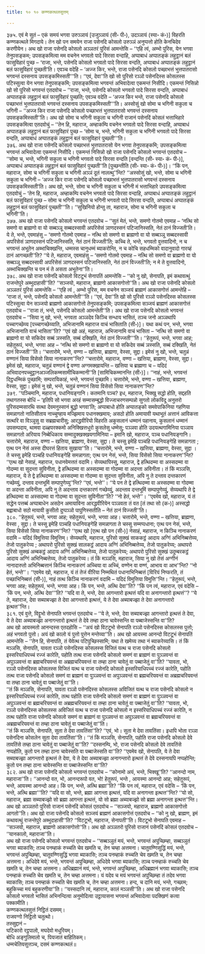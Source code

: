 ```yaml
---
title: १० १० कण्णकत्थलसुत्तम्

---
```


३७५. एवं मे सुतं – एकं समयं भगवा उरुञ्ञायं [उजुञ्ञायं (सी॰ पी॰), उदञ्ञायं (स्या॰ कं॰)] विहरति कण्णकत्थले मिगदाये। तेन खो पन समयेन राजा पसेनदि कोसलो उरुञ्ञं अनुप्पत्तो होति केनचिदेव करणीयेन। अथ खो राजा पसेनदि कोसलो अञ्ञतरं पुरिसं आमन्तेसि – ‘‘एहि त्वं, अम्भो पुरिस, येन भगवा तेनुपसङ्कम; उपसङ्कमित्वा मम वचनेन भगवतो पादे सिरसा वन्दाहि, अप्पाबाधं अप्पातङ्कं लहुट्ठानं बलं फासुविहारं पुच्छ – ‘राजा, भन्ते, पसेनदि कोसलो भगवतो पादे सिरसा वन्दति, अप्पाबाधं अप्पातङ्कं लहुट्ठानं बलं फासुविहारं पुच्छती’ति। एवञ्च वदेहि – ‘अज्ज किर, भन्ते, राजा पसेनदि कोसलो पच्छाभत्तं भुत्तपातरासो भगवन्तं दस्सनाय उपसङ्कमिस्सती’’’ति। ‘‘एवं, देवा’’ति खो सो पुरिसो रञ्ञो पसेनदिस्स कोसलस्स पटिस्सुत्वा येन भगवा तेनुपसङ्कमि; उपसङ्कमित्वा भगवन्तं अभिवादेत्वा एकमन्तं निसीदि। एकमन्तं निसिन्नो खो सो पुरिसो भगवन्तं एतदवोच – ‘‘राजा, भन्ते, पसेनदि कोसलो भगवतो पादे सिरसा वन्दति, अप्पाबाधं अप्पातङ्कं लहुट्ठानं बलं फासुविहारं पुच्छति; एवञ्च वदेति – ‘अज्ज किर भन्ते, राजा पसेनदि कोसलो पच्छाभत्तं भुत्तपातरासो भगवन्तं दस्सनाय उपसङ्कमिस्सती’’’ति। अस्सोसुं खो सोमा च भगिनी सकुला च भगिनी – ‘‘अज्ज किर राजा पसेनदि कोसलो पच्छाभत्तं भुत्तपातरासो भगवन्तं दस्सनाय उपसङ्कमिस्सती’’ति। अथ खो सोमा च भगिनी सकुला च भगिनी राजानं पसेनदिं कोसलं भत्ताभिहारे उपसङ्कमित्वा एतदवोचुं – ‘‘तेन हि, महाराज, अम्हाकम्पि वचनेन भगवतो पादे सिरसा वन्दाहि, अप्पाबाधं अप्पातङ्कं लहुट्ठानं बलं फासुविहारं पुच्छ – ‘सोमा च, भन्ते, भगिनी सकुला च भगिनी भगवतो पादे सिरसा वन्दति, अप्पाबाधं अप्पातङ्कं लहुट्ठानं बलं फासुविहारं पुच्छती’’’ति।  
३७६. अथ खो राजा पसेनदि कोसलो पच्छाभत्तं भुत्तपातरासो येन भगवा तेनुपसङ्कमि; उपसङ्कमित्वा भगवन्तं अभिवादेत्वा एकमन्तं निसीदि। एकमन्तं निसिन्नो खो राजा पसेनदि कोसलो भगवन्तं एतदवोच – ‘‘सोमा च, भन्ते, भगिनी सकुला च भगिनी भगवतो पादे सिरसा वन्दति [वन्दन्ति (सी॰ स्या॰ कं॰ पी॰)], अप्पाबाधं अप्पातङ्कं लहुट्ठानं बलं फासुविहारं पुच्छती’’ति [पुच्छन्तीति (सी॰ स्या॰ कं॰ पी॰)]। ‘‘किं पन, महाराज, सोमा च भगिनी सकुला च भगिनी अञ्ञं दूतं नालत्थु’’न्ति? ‘‘अस्सोसुं खो, भन्ते, सोमा च भगिनी सकुला च भगिनी – ‘अज्ज किर राजा पसेनदि कोसलो पच्छाभत्तं भुत्तपातरासो भगवन्तं दस्सनाय उपसङ्कमिस्सती’ति। अथ खो, भन्ते, सोमा च भगिनी सकुला च भगिनी मं भत्ताभिहारे उपसङ्कमित्वा एतदवोचुं – ‘तेन हि, महाराज, अम्हाकम्पि वचनेन भगवतो पादे सिरसा वन्दाहि, अप्पाबाधं अप्पातङ्कं लहुट्ठानं बलं फासुविहारं पुच्छ – सोमा च भगिनी सकुला च भगिनी भगवतो पादे सिरसा वन्दति, अप्पाबाधं अप्पातङ्कं लहुट्ठानं बलं फासुविहारं पुच्छती’’’ति। ‘‘सुखिनियो होन्तु ता, महाराज, सोमा च भगिनी सकुला च भगिनी’’ति।  
३७७. अथ खो राजा पसेनदि कोसलो भगवन्तं एतदवोच – ‘‘सुतं मेतं, भन्ते, समणो गोतमो एवमाह – ‘नत्थि सो समणो वा ब्राह्मणो वा यो सब्बञ्ञू सब्बदस्सावी अपरिसेसं ञाणदस्सनं पटिजानिस्सति, नेतं ठानं विज्जती’ति। ये ते, भन्ते, एवमाहंसु – ‘समणो गोतमो एवमाह – नत्थि सो समणो वा ब्राह्मणो वा यो सब्बञ्ञू सब्बदस्सावी अपरिसेसं ञाणदस्सनं पटिजानिस्सति, नेतं ठानं विज्जती’ति; कच्चि ते, भन्ते, भगवतो वुत्तवादिनो, न च भगवन्तं अभूतेन अब्भाचिक्खन्ति, धम्मस्स चानुधम्मं ब्याकरोन्ति, न च कोचि सहधम्मिको वादानुवादो गारय्हं ठानं आगच्छती’’ति? ‘‘ये ते, महाराज, एवमाहंसु – ‘समणो गोतमो एवमाह – नत्थि सो समणो वा ब्राह्मणो वा यो सब्बञ्ञू सब्बदस्सावी अपरिसेसं ञाणदस्सनं पटिजानिस्सति, नेतं ठानं विज्जती’ति; न मे ते वुत्तवादिनो, अब्भाचिक्खन्ति च पन मं ते असता अभूतेना’’ति।  
३७८. अथ खो राजा पसेनदि कोसलो विटटूभं सेनापतिं आमन्तेसि – ‘‘को नु खो, सेनापति, इमं कथावत्थुं राजन्तेपुरे अब्भुदाहासी’’ति? ‘‘सञ्जयो, महाराज, ब्राह्मणो आकासगोत्तो’’ति। अथ खो राजा पसेनदि कोसलो अञ्ञतरं पुरिसं आमन्तेसि – ‘‘एहि त्वं , अम्भो पुरिस, मम वचनेन सञ्जयं ब्राह्मणं आकासगोत्तं आमन्तेहि – ‘राजा तं, भन्ते, पसेनदि कोसलो आमन्तेती’’’ति। ‘‘एवं, देवा’’ति खो सो पुरिसो रञ्ञो पसेनदिस्स कोसलस्स पटिस्सुत्वा येन सञ्जयो ब्राह्मणो आकासगोत्तो तेनुपसङ्कमि; उपसङ्कमित्वा सञ्जयं ब्राह्मणं आकासगोत्तं एतदवोच – ‘‘राजा तं, भन्ते, पसेनदि कोसलो आमन्तेती’’ति। अथ खो राजा पसेनदि कोसलो भगवन्तं एतदवोच – ‘‘सिया नु खो, भन्ते, भगवता अञ्ञदेव किञ्चि सन्धाय भासितं, तञ्च जनो अञ्ञथापि पच्चागच्छेय्य [पच्चागच्छेय्याति, अभिजानामि महाराज वाचं भासिताति (सी॰)]। यथा कथं पन, भन्ते, भगवा अभिजानाति वाचं भासिता’’ति? ‘‘एवं खो अहं, महाराज, अभिजानामि वाचं भासिता – ‘नत्थि सो समणो वा ब्राह्मणो वा यो सकिदेव सब्बं ञस्सति, सब्बं दक्खिति, नेतं ठानं विज्जती’’’ति। ‘‘हेतुरूपं, भन्ते, भगवा आह; सहेतुरूपं, भन्ते, भगवा आह – ‘नत्थि सो समणो वा ब्राह्मणो वा यो सकिदेव सब्बं ञस्सति, सब्बं दक्खिति, नेतं ठानं विज्जती’’’ति। ‘‘चत्तारोमे, भन्ते, वण्णा – खत्तिया, ब्राह्मणा, वेस्सा, सुद्दा। इमेसं नु खो, भन्ते, चतुन्नं वण्णानं सिया विसेसो सिया नानाकरण’’न्ति? ‘‘चत्तारोमे, महाराज, वण्णा – खत्तिया, ब्राह्मणा, वेस्सा, सुद्दा। इमेसं खो, महाराज, चतुन्नं वण्णानं द्वे वण्णा अग्गमक्खायन्ति – खत्तिया च ब्राह्मणा च – यदिदं अभिवादनपच्चुट्ठानअञ्जलिकम्मसामीचिकम्मानी’’ति [सामिचिकम्मानन्ति (सी॰)]। ‘‘नाहं, भन्ते, भगवन्तं दिट्ठधम्मिकं पुच्छामि; सम्परायिकाहं, भन्ते, भगवन्तं पुच्छामि। चत्तारोमे, भन्ते, वण्णा – खत्तिया, ब्राह्मणा, वेस्सा, सुद्दा। इमेसं नु खो, भन्ते, चतुन्नं वण्णानं सिया विसेसो सिया नानाकरण’’न्ति?  
३७९. ‘‘पञ्चिमानि, महाराज, पधानियङ्गानि। कतमानि पञ्च? इध, महाराज, भिक्खु सद्धो होति, सद्दहति तथागतस्स बोधिं – ‘इतिपि सो भगवा अरहं सम्मासम्बुद्धो विज्जाचरणसम्पन्नो सुगतो लोकविदू अनुत्तरो पुरिसदम्मसारथि सत्था देवमनुस्सानं बुद्धो भगवा’ति; अप्पाबाधो होति अप्पातङ्को समवेपाकिनिया गहणिया समन्नागतो नातिसीताय नाच्चुण्हाय मज्झिमाय पधानक्खमाय; असठो होति अमायावी यथाभूतं अत्तानं आविकत्ता सत्थरि वा विञ्ञूसु वा सब्रह्मचारीसु; आरद्धवीरियो विहरति अकुसलानं धम्मानं पहानाय, कुसलानं धम्मानं उपसम्पदाय, थामवा दळ्हपरक्कमो अनिक्खित्तधुरो कुसलेसु धम्मेसु; पञ्ञवा होति उदयत्थगामिनिया पञ्ञाय समन्नागतो अरियाय निब्बेधिकाय सम्मादुक्खक्खयगामिनिया – इमानि खो, महाराज, पञ्च पधानियङ्गानि। चत्तारोमे, महाराज, वण्णा – खत्तिया, ब्राह्मणा, वेस्सा, सुद्दा। ते चस्सु इमेहि पञ्चहि पधानियङ्गेहि समन्नागता ; एत्थ पन नेसं अस्स दीघरत्तं हिताय सुखाया’’ति। ‘‘चत्तारोमे, भन्ते, वण्णा – खत्तिया, ब्राह्मणा, वेस्सा, सुद्दा । ते चस्सु इमेहि पञ्चहि पधानियङ्गेहि समन्नागता; एत्थ पन नेसं, भन्ते, सिया विसेसो सिया नानाकरण’’न्ति? ‘‘एत्थ खो नेसाहं, महाराज, पधानवेमत्ततं वदामि। सेय्यथापिस्सु, महाराज, द्वे हत्थिदम्मा वा अस्सदम्मा वा गोदम्मा वा सुदन्ता सुविनीता, द्वे हत्थिदम्मा वा अस्सदम्मा वा गोदम्मा वा अदन्ता अविनीता। तं किं मञ्ञसि, महाराज, ये ते द्वे हत्थिदम्मा वा अस्सदम्मा वा गोदम्मा वा सुदन्ता सुविनीता, अपि नु ते दन्ताव दन्तकारणं गच्छेय्युं, दन्ताव दन्तभूमिं सम्पापुणेय्यु’’न्ति? ‘‘एवं, भन्ते’’। ‘‘ये पन ते द्वे हत्थिदम्मा वा अस्सदम्मा वा गोदम्मा वा अदन्ता अविनीता, अपि नु ते अदन्ताव दन्तकारणं गच्छेय्युं, अदन्ताव दन्तभूमिं सम्पापुणेय्युं, सेय्यथापि ते द्वे हत्थिदम्मा वा अस्सदम्मा वा गोदम्मा वा सुदन्ता सुविनीता’’ति? ‘‘नो हेतं, भन्ते’’। ‘‘एवमेव खो, महाराज, यं तं सद्धेन पत्तब्बं अप्पाबाधेन असठेन अमायाविना आरद्धवीरियेन पञ्ञवता तं वत [तं तथा सो (क॰)] अस्सद्धो बह्वाबाधो सठो मायावी कुसीतो दुप्पञ्ञो पापुणिस्सतीति – नेतं ठानं विज्जती’’ति।  
३८०. ‘‘हेतुरूपं, भन्ते, भगवा आह; सहेतुरूपं, भन्ते, भगवा आह। चत्तारोमे, भन्ते, वण्णा – खत्तिया, ब्राह्मणा, वेस्सा , सुद्दा। ते चस्सु इमेहि पञ्चहि पधानियङ्गेहि समन्नागता ते चस्सु सम्मप्पधाना; एत्थ पन नेसं, भन्ते, सिया विसेसो सिया नानाकरण’’न्ति? ‘‘एत्थ खो [एत्थ खो पन (सी॰)] नेसाहं, महाराज, न किञ्चि नानाकरणं वदामि – यदिदं विमुत्तिया विमुत्तिम्। सेय्यथापि, महाराज, पुरिसो सुक्खं साककट्ठं आदाय अग्गिं अभिनिब्बत्तेय्य, तेजो पातुकरेय्य ; अथापरो पुरिसो सुक्खं सालकट्ठं आदाय अग्गिं अभिनिब्बत्तेय्य, तेजो पातुकरेय्य; अथापरो पुरिसो सुक्खं अम्बकट्ठं आदाय अग्गिं अभिनिब्बत्तेय्य, तेजो पातुकरेय्य; अथापरो पुरिसो सुक्खं उदुम्बरकट्ठं आदाय अग्गिं अभिनिब्बत्तेय्य, तेजो पातुकरेय्य। तं किं मञ्ञसि, महाराज, सिया नु खो तेसं अग्गीनं नानादारुतो अभिनिब्बत्तानं किञ्चि नानाकरणं अच्चिया वा अच्चिं, वण्णेन वा वण्णं, आभाय वा आभ’’न्ति? ‘‘नो हेतं, भन्ते’’। ‘‘एवमेव खो, महाराज, यं तं तेजं वीरिया निम्मथितं पधानाभिनिब्बत्तं [विरियं निप्फरति, तं पच्छाभिनिब्बत्तं (सी॰)], नाहं तत्थ किञ्चि नानाकरणं वदामि – यदिदं विमुत्तिया विमुत्ति’’न्ति। ‘‘हेतुरूपं, भन्ते, भगवा आह; सहेतुरूपं, भन्ते, भगवा आह। किं पन, भन्ते, अत्थि देवा’’ति? ‘‘किं पन त्वं, महाराज, एवं वदेसि – ‘किं पन, भन्ते, अत्थि देवा’’’ति? ‘‘यदि वा ते, भन्ते, देवा आगन्तारो इत्थत्तं यदि वा अनागन्तारो इत्थत्तं’’? ‘‘ये ते, महाराज, देवा सब्याबज्झा ते देवा आगन्तारो इत्थत्तं, ये ते देवा अब्याबज्झा ते देवा अनागन्तारो इत्थत्त’’न्ति।  
३८१. एवं वुत्ते, विट्टूभो सेनापति भगवन्तं एतदवोच – ‘‘ये ते, भन्ते, देवा सब्याबज्झा आगन्तारो इत्थत्तं ते देवा, ये ते देवा अब्याबज्झा अनागन्तारो इत्थत्तं ते देवे तम्हा ठाना चावेस्सन्ति वा पब्बाजेस्सन्ति वा’’ति?  
अथ खो आयस्मतो आनन्दस्स एतदहोसि – ‘‘अयं खो विटटूभो सेनापति रञ्ञो पसेनदिस्स कोसलस्स पुत्तो; अहं भगवतो पुत्तो। अयं खो कालो यं पुत्तो पुत्तेन मन्तेय्या’’ति। अथ खो आयस्मा आनन्दो विटटूभं सेनापतिं आमन्तेसि – ‘‘तेन हि, सेनापति, तं येवेत्थ पटिपुच्छिस्सामि; यथा ते खमेय्य तथा नं ब्याकरेय्यासि। तं किं मञ्ञसि, सेनापति, यावता रञ्ञो पसेनदिस्स कोसलस्स विजितं यत्थ च राजा पसेनदि कोसलो इस्सरियाधिपच्चं रज्जं कारेति, पहोति तत्थ राजा पसेनदि कोसलो समणं वा ब्राह्मणं वा पुञ्ञवन्तं वा अपुञ्ञवन्तं वा ब्रह्मचरियवन्तं वा अब्रह्मचरियवन्तं वा तम्हा ठाना चावेतुं वा पब्बाजेतुं वा’’ति? ‘‘यावता, भो, रञ्ञो पसेनदिस्स कोसलस्स विजितं यत्थ च राजा पसेनदि कोसलो इस्सरियाधिपच्चं रज्जं कारेति, पहोति तत्थ राजा पसेनदि कोसलो समणं वा ब्राह्मणं वा पुञ्ञवन्तं वा अपुञ्ञवन्तं वा ब्रह्मचरियवन्तं वा अब्रह्मचरियवन्तं वा तम्हा ठाना चावेतुं वा पब्बाजेतुं वा’’ति।  
‘‘तं किं मञ्ञसि, सेनापति, यावता रञ्ञो पसेनदिस्स कोसलस्स अविजितं यत्थ च राजा पसेनदि कोसलो न इस्सरियाधिपच्चं रज्जं कारेति, तत्थ पहोति राजा पसेनदि कोसलो समणं वा ब्राह्मणं वा पुञ्ञवन्तं वा अपुञ्ञवन्तं वा ब्रह्मचरियवन्तं वा अब्रह्मचरियवन्तं वा तम्हा ठाना चावेतुं वा पब्बाजेतुं वा’’ति? ‘‘यावता, भो, रञ्ञो पसेनदिस्स कोसलस्स अविजितं यत्थ च राजा पसेनदि कोसलो न इस्सरियाधिपच्चं रज्जं कारेति, न तत्थ पहोति राजा पसेनदि कोसलो समणं वा ब्राह्मणं वा पुञ्ञवन्तं वा अपुञ्ञवन्तं वा ब्रह्मचरियवन्तं वा अब्रह्मचरियवन्तं वा तम्हा ठाना चावेतुं वा पब्बाजेतुं वा’’ति।  
‘‘तं किं मञ्ञसि, सेनापति, सुता ते देवा तावतिंसा’’ति? ‘‘एवं, भो। सुता मे देवा तावतिंसा। इधापि भोता रञ्ञा पसेनदिना कोसलेन सुता देवा तावतिंसा’’ति। ‘‘तं किं मञ्ञसि, सेनापति, पहोति राजा पसेनदि कोसलो देवे तावतिंसे तम्हा ठाना चावेतुं वा पब्बाजेतुं वा’’ति? ‘‘दस्सनम्पि, भो, राजा पसेनदि कोसलो देवे तावतिंसे नप्पहोति, कुतो पन तम्हा ठाना चावेस्सति वा पब्बाजेस्सति वा’’ति? ‘‘एवमेव खो, सेनापति, ये ते देवा सब्याबज्झा आगन्तारो इत्थत्तं ते देवा, ये ते देवा अब्याबज्झा अनागन्तारो इत्थत्तं ते देवे दस्सनायपि नप्पहोन्ति; कुतो पन तम्हा ठाना चावेस्सन्ति वा पब्बाजेस्सन्ति वा’’ति?  
३८२. अथ खो राजा पसेनदि कोसलो भगवन्तं एतदवोच – ‘‘कोनामो अयं, भन्ते, भिक्खू’’ति? ‘‘आनन्दो नाम, महाराजा’’ति। ‘‘आनन्दो वत, भो, आनन्दरूपो वत, भो! हेतुरूपं, भन्ते , आयस्मा आनन्दो आह; सहेतुरूपं, भन्ते, आयस्मा आनन्दो आह। किं पन, भन्ते, अत्थि ब्रह्मा’’ति? ‘‘किं पन त्वं, महाराज, एवं वदेसि – ‘किं पन, भन्ते, अत्थि ब्रह्मा’’’ति? ‘‘यदि वा सो, भन्ते, ब्रह्मा आगन्ता इत्थत्तं, यदि वा अनागन्ता इत्थत्त’’न्ति? ‘‘यो सो, महाराज, ब्रह्मा सब्याबज्झो सो ब्रह्मा आगन्ता इत्थत्तं, यो सो ब्रह्मा अब्याबज्झो सो ब्रह्मा अनागन्ता इत्थत्त’’न्ति। अथ खो अञ्ञतरो पुरिसो राजानं पसेनदिं कोसलं एतदवोच – ‘‘सञ्जयो, महाराज, ब्राह्मणो आकासगोत्तो आगतो’’ति। अथ खो राजा पसेनदि कोसलो सञ्जयं ब्राह्मणं आकासगोत्तं एतदवोच – ‘‘को नु खो, ब्राह्मण, इमं कथावत्थुं राजन्तेपुरे अब्भुदाहासी’’ति? ‘‘विटटूभो, महाराज, सेनापती’’ति। विटटूभो सेनापति एवमाह – ‘‘सञ्जयो, महाराज, ब्राह्मणो आकासगोत्तो’’ति। अथ खो अञ्ञतरो पुरिसो राजानं पसेनदिं कोसलं एतदवोच – ‘‘यानकालो, महाराजा’’ति।  
अथ खो राजा पसेनदि कोसलो भगवन्तं एतदवोच – ‘‘सब्बञ्ञुतं मयं, भन्ते, भगवन्तं अपुच्छिम्हा, सब्बञ्ञुतं भगवा ब्याकासि; तञ्च पनम्हाकं रुच्चति चेव खमति च, तेन चम्हा अत्तमना। चातुवण्णिसुद्धिं मयं, भन्ते, भगवन्तं अपुच्छिम्हा, चातुवण्णिसुद्धिं भगवा ब्याकासि; तञ्च पनम्हाकं रुच्चति चेव खमति च, तेन चम्हा अत्तमना। अधिदेवे मयं, भन्ते, भगवन्तं अपुच्छिम्हा, अधिदेवे भगवा ब्याकासि; तञ्च पनम्हाकं रुच्चति चेव खमति च, तेन चम्हा अत्तमना। अधिब्रह्मानं मयं, भन्ते, भगवन्तं अपुच्छिम्हा, अधिब्रह्मानं भगवा ब्याकासि; तञ्च पनम्हाकं रुच्चति चेव खमति च, तेन चम्हा अत्तमना। यं यदेव च मयं भगवन्तं अपुच्छिम्हा तं तदेव भगवा ब्याकासि; तञ्च पनम्हाकं रुच्चति चेव खमति च, तेन चम्हा अत्तमना। हन्द, च दानि मयं, भन्ते, गच्छाम; बहुकिच्चा मयं बहुकरणीया’’ति। ‘‘यस्सदानि त्वं, महाराज, कालं मञ्ञसी’’ति। अथ खो राजा पसेनदि कोसलो भगवतो भासितं अभिनन्दित्वा अनुमोदित्वा उट्ठायासना भगवन्तं अभिवादेत्वा पदक्खिणं कत्वा पक्कामीति।  
कण्णकत्थलसुत्तं निट्ठितं दसमम्।  
राजवग्गो निट्ठितो चतुत्थो।  
तस्सुद्दानं –  
घटिकारो रट्ठपालो, मघदेवो मधुरियम्।  
बोधि अङ्गुलिमालो च, पियजातं बाहितिकम्।  
धम्मचेतियसुत्तञ्च, दसमं कण्णकत्थलं॥  